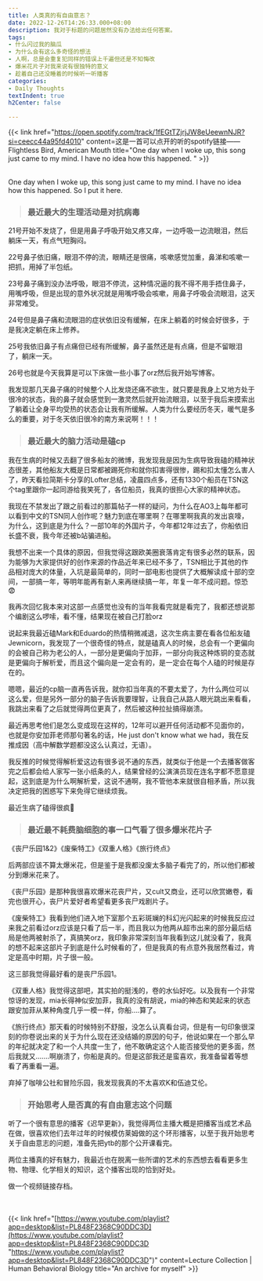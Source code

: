 ```yaml
---
title: 人类真的有自由意志？
date: 2022-12-26T14:26:33.000+08:00
description: 我对于标题的问题居然没有办法给出任何答案。
tags:
- 什么闪过我的脑瓜
- 为什么会有这么多奇怪的想法
- 人啊，总是会重复犯同样的错误上千遍但还是不知悔改
- 爆米花片子对我来说有很独特的意义
- 趁着自己还没睡着的时候听一听播客
categories:
- Daily Thoughts
textIndent: true
h2Center: false

---
```

{{< link href="https://open.spotify.com/track/1fEGtTZjrjJW8eUeewnNJR?si=ceecc44a95fd4010" content=这是一首可以点开的听的spotify链接——Flightless Bird, American Mouth title="One day when I woke up, this song just came to my mind. I have no idea how this happened. " >}} <br><br/>

One day when I woke up, this song just came to my mind. I have no idea how this happened. So I put it here.

> ### 最近最大的生理活动是对抗病毒

21号开始不发烧了，但是用鼻子呼吸开始又疼又痒，一边呼吸一边流眼泪，然后躺床一天，有点气短胸闷。

22号鼻子依旧痛，眼泪不停的流，眼睛还是很痛，咳嗽感觉加重，鼻涕和咳嗽一把抓，用掉了半包纸。

23号鼻子痛到没办法呼吸，眼泪不停流，这种情况逼的我不得不用手捂住鼻子，用嘴呼吸，但是出现的意外状况就是用嘴呼吸会咳嗽，用鼻子呼吸会流眼泪，这天非常难受。

24号但是鼻子痛和流眼泪的症状依旧没有缓解，在床上躺着的时候会好很多，于是我决定躺在床上修养。

25号我依旧鼻子有点痛但已经有所缓解，鼻子虽然还是有点痛，但是不留眼泪了，躺床一天。

26号也就是今天我算是可以下床做一些小事了orz然后我开始写博客。

我发现那几天鼻子痛的时候整个人比发烧还痛不欲生，就只要是我身上又地方处于很冷的状态，我的鼻子就会感觉到一激灵然后就开始流眼泪，以至于我后来摸索出了躺着让全身平均受热的状态会让我有所缓解。人类为什么要经历冬天，暖气是多么的重要，对于冬天依旧很冷的南方来说啊！！！

> ### 最近最大的脑力活动是磕cp

我在生病的时候又去翻了很多船友的微博，我发现我是因为生病导致我磕的精神状态很差，其他船友大概是日常都被踢死你和就你扣害得很惨，踢和扣太懂怎么害人了，昨天看拉简斯卡分享的Lofter总结，凌晨四点多，还有1330个船员在TSN这个tag里跟你一起同游给我笑死了，各位船员，我真的很担心大家的精神状态。

我现在不禁发出了跟之前看过的那篇帖子一样的疑问，为什么在AO3上每年都可以看到中文的TSN同人创作呢？魅力到底在哪里啊？在哪里啊我真的发出哀嚎，为什么，这到底是为什么？一部10年的外国片子，今年都12年过去了，你船依旧长盛不衰，我今年还被b站骗进船。

我想不出来一个具体的原因，但我觉得这跟欧美圈衰落肯定有很多必然的联系，因为能够为大家提供好的创作来源的作品近年来已经不多了，TSN相比于其他的作品相对庞大的体量，入坑是最简单的，同时一部电影也提供了大概解读成十部的空间，一部搞一年，等明年能再有新人来再继续搞一年，年复一年不成问题。惊恐😨

我再次回忆我本来对这部一点感觉也没有的当年我看完就是看完了，我都还想说那个编剧这么啰嗦，看不懂，结果现在被自己打脸orz

说起来我最近磕Mark和Eduardo的热情稍微减退，这次生病主要在看各位船友磕Jewnicorn，我发现了一个很奇怪的特点，就是磕真人的时候，总会有一个更偏向的会被自己称为老公的人，一部分是更偏向于加菲，一部分向我这种炼铜的变态就是更偏向于解析爱，而且这个偏向是一定会有的，是一定会在每个人磕的时候是存在的。

嗯嗯，最近的cp脑一直再告诉我，就你扣当年真的不要太爱了，为什么两位可以这么爱，但是另外一部分的脑子告诉我要理智，让我自己从路人眼光跳出来看看，我跳出来看了之后就觉得两位更真了，然后被这种拉扯搞得崩溃。

最近再思考他们是怎么变成现在这样的，12年可以避开任何活动都不见面你的，也就是你安加菲老师那句著名的话，He just don't know what we had，我在反推成因（高中解数学题都没这么认真过，无语）。

我反推的时候觉得解析爱这边有很多说不通的东西，就类似于他是一个去播客做客完之后都会给人家写一张小纸条的人，结果曾经的公演演员现在连名字都不愿意提起，这到底是为什么啊解析爱，这说不通啊，我不管他本来就很自相矛盾，所以我决定把我的困惑写下来免得它继续烦我。

最近生病了磕得很疯🥺

> ### 最近最不耗费脑细胞的事一口气看了很多爆米花片子

《丧尸乐园1&2》《废柴特工》《双重人格》《旅行终点》

后两部应该不算太爆米花，但是鉴于是我都没废太多脑子看完了的，所以他们都被分到爆米花来了。

《丧尸乐园》是那种我很喜欢爆米花丧尸片，又cult又商业，还可以欣赏嫩卷，看完也很开心，丧尸片爱好者希望看更多丧尸戏剧片子。

《废柴特工》我看到他们进入地下室那个五彩斑斓的科幻光闪起来的时候我反应过来我之前看过orz应该是只看了后一半，而且我以为他两从超市出来的部分最后结局是他两被射杀了，真搞笑orz，我印象非常深刻当年我看到这儿就没看了，我真的想不起来这部片子到底是什么时候看的了，但是我真的有点意外我居然看过，肯定是高中时期，片子很一般。

这三部我觉得最好看的是丧尸乐园1。

《双重人格》我觉得这部吧，其实拍的挺浅的，卷的水仙好吃。以及我有一个非常惊讶的发现，mia长得神似安加菲，我真的没有胡说，mia的神态和笑起来的状态跟安加菲从某种角度几乎一模一样，你船....算了。

《旅行终点》那天看的时候特别不舒服，没怎么认真看台词，但是有一句印象很深刻的你卷说出来的关于为什么现在还没结婚的原因的句子，他说如果在一个那么早的年纪就决定了和一个人共度一生了，他不敢确定这个人能否接受他的更多面，然后我就又.......啊崩溃了，你船是真的。但是这部我还是蛮喜欢，我准备留着等想看了再重看一遍。

弃掉了咖啡公社和冒险乐园，我发现我真的不太喜欢K和伍迪艾伦。

> ### 开始思考人是否真的有自由意志这个问题

听了一个很有意思的播客《迟早更新》，我觉得两位主播大概是把播客当成艺术品在做，很喜欢他们去年过年的时候模仿莱姆做的这个环形播客，以至于我开始思考关于自由意志的问题，准备先把ytb的那个公开课看完。

两位主播真的好有魅力，我最近也在脱离一些所谓的艺术的东西想去看看更多生物、物理、化学相关的知识，这个播客出现的恰到好处。

做一个视频链接存档。

<br><br/>{{< link href="[https://www.youtube.com/playlist?app=desktop&list=PL848F2368C90DDC3D](https://www.youtube.com/playlist?app=desktop&list=PL848F2368C90DDC3D "https://www.youtube.com/playlist?app=desktop&list=PL848F2368C90DDC3D")" content=Lecture Collection | Human Behavioral Biology title="An archive for myself" >}}

<br><br/>